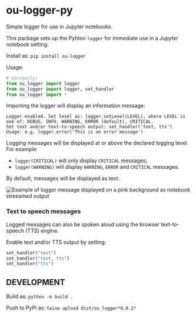 # ou-logger-py

Simple logger for use in Jupyter notebooks.

This package sets up the Pyhton `logger` for immediate use in a Jupyter notebook setting.

Install as: `pip install ou-logger`

Usage:

```python
# Variously:
from ou_logger import logger
from ou_logger import logger, set_handler
from ou_logger import *
```

Importing the logger will display an information message:

```text
Logger enabled. Set level as: logger.setLevel(LEVEL), where LEVEL is one of: DEBUG, INFO, WARNING, ERROR (default), CRITICAL.
Set text and/or text-to-speech output: set_handler('text, tts')
Usage: e.g. logger.error('This is an error message')
```

Logging messages will be displayed at or above the declared logging level. For example:

- `logger(CRITICAL)` will only display `CRITICAL` messages;
- `logger(WARNING)` will display `WARNING`, `ERROR` and `CRITICAL` messages.

By default, messages will be displayed as text:

![Example of logger message displayed on a pink background as notebook streeamed output](images/logger_text.png)

### Text to speech messages

Logged messages can also be spoken aloud using the browser text-to-speech (TTS) engine.

Enable text and/or TTS output by setting:

```python
set_handler("text")
set_handler("text, tts")
set_handler("tts")
```

## DEVELOPMENT

Build as: `python -m build .`

Push to PyPi as: `twine upload dist/ou_logger*0.0.2*`
